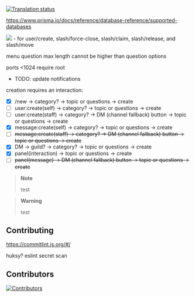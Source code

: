 [![Translation status](https://hosted.weblate.org/widgets/discord-tickets/-/open-graph.png)](https://hosted.weblate.org/engage/discord-tickets/)

https://www.prisma.io/docs/reference/database-reference/supported-databases

![](https://static.eartharoid.me/k/22/08/02185801.png) - for user/create, slash/force-close, slash/claim, slash/release, and slash/move

menu question max length cannot be higher than question options 

ports <1024 require root

- TODO: update notifications


creation requires an interaction:
- [x] /new -> category? -> topic or questions -> create
- [ ] user:create(self) -> category? -> topic or questions -> create
- [ ] user:create(staff) -> category? -> DM (channel fallback) button -> topic or questions -> create
- [x] message:create(self) -> category? -> topic or questions -> create
- [ ] ~~message:create(staff) -> category? -> DM (channel fallback) button -> topic or questions -> create~~
- [x] DM -> guild? -> category? -> topic or questions -> create
- [x] panel(interaction) -> topic or questions -> create
- [ ] ~~panel(message) -> DM (channel fallback) button -> topic or questions -> create~~

> **Note**
>
> test

> **Warning**
>
> test

<!-- <picture>
  <source media="(prefers-color-scheme: dark)" srcset="...>
  <source media="(prefers-color-scheme: light)" srcset="...">
  <img alt="..." src="...">
</picture> -->

## Contributing

https://commitlint.js.org/#/

huksy?
eslint
secret scan

## Contributors

[![Contributors](https://contrib.rocks/image?repo=discord-tickets/bot)](https://github.com/discord-tickets/bot/graphs/contributors)
